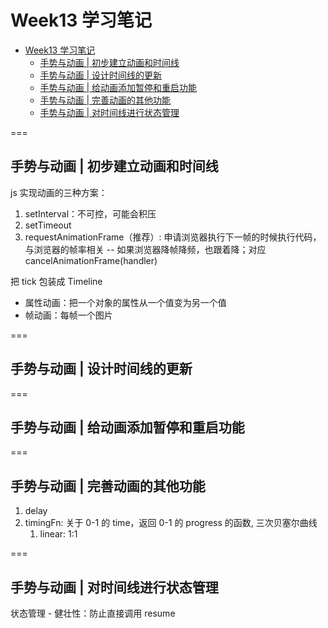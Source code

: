 # Week13 学习笔记

- [Week13 学习笔记](#week13-%e5%ad%a6%e4%b9%a0%e7%ac%94%e8%ae%b0)
  - [手势与动画 | 初步建立动画和时间线](#%e6%89%8b%e5%8a%bf%e4%b8%8e%e5%8a%a8%e7%94%bb--%e5%88%9d%e6%ad%a5%e5%bb%ba%e7%ab%8b%e5%8a%a8%e7%94%bb%e5%92%8c%e6%97%b6%e9%97%b4%e7%ba%bf)
  - [手势与动画 | 设计时间线的更新](#%e6%89%8b%e5%8a%bf%e4%b8%8e%e5%8a%a8%e7%94%bb--%e8%ae%be%e8%ae%a1%e6%97%b6%e9%97%b4%e7%ba%bf%e7%9a%84%e6%9b%b4%e6%96%b0)
  - [手势与动画 | 给动画添加暂停和重启功能](#%e6%89%8b%e5%8a%bf%e4%b8%8e%e5%8a%a8%e7%94%bb--%e7%bb%99%e5%8a%a8%e7%94%bb%e6%b7%bb%e5%8a%a0%e6%9a%82%e5%81%9c%e5%92%8c%e9%87%8d%e5%90%af%e5%8a%9f%e8%83%bd)
  - [手势与动画 | 完善动画的其他功能](#%e6%89%8b%e5%8a%bf%e4%b8%8e%e5%8a%a8%e7%94%bb--%e5%ae%8c%e5%96%84%e5%8a%a8%e7%94%bb%e7%9a%84%e5%85%b6%e4%bb%96%e5%8a%9f%e8%83%bd)
  - [手势与动画 | 对时间线进行状态管理](#%e6%89%8b%e5%8a%bf%e4%b8%8e%e5%8a%a8%e7%94%bb--%e5%af%b9%e6%97%b6%e9%97%b4%e7%ba%bf%e8%bf%9b%e8%a1%8c%e7%8a%b6%e6%80%81%e7%ae%a1%e7%90%86)

===

## 手势与动画 | 初步建立动画和时间线

js 实现动画的三种方案：

1. setInterval：不可控，可能会积压
2. setTimeout
3. requestAnimationFrame（推荐）: 申请浏览器执行下一帧的时候执行代码，与浏览器的帧率相关 -- 如果浏览器降帧降频，也跟着降；对应 cancelAnimationFrame(handler)

把 tick 包装成 Timeline

- 属性动画：把一个对象的属性从一个值变为另一个值
- 帧动画：每帧一个图片

===

## 手势与动画 | 设计时间线的更新

===

## 手势与动画 | 给动画添加暂停和重启功能

===

## 手势与动画 | 完善动画的其他功能

1. delay
2. timingFn: 关于 0-1 的 time，返回 0-1 的 progress 的函数, 三次贝塞尔曲线
   1. linear: 1:1

===

## 手势与动画 | 对时间线进行状态管理

状态管理 - 健壮性：防止直接调用 resume
